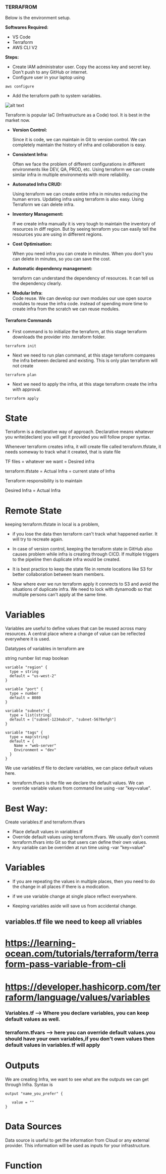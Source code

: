 ### TERRAFROM

Below is the environment setup.

**Softwares Required:**

* VS Code
* Terraform
* AWS CLI V2

**Steps:**

* Create IAM administrator user. Copy the access key and secret key. Don't push to any GitHub or internet.
* Configure user in your laptop using
```
aws configure
```
* Add the terraform path to system variables.

![alt text](terraform.jpg)


Terraform is popular IaC (Infrastructure as a Code) tool. It is best in the market now.

* **Version Control:** <br />

    Since it is code, we can maintain in Git to version control. We can completely maintain the history of infra and collaboration is easy.

* **Consistent Infra:** <br />

    Often we face the problem of different configurations in different environments like DEV, QA, PROD, etc. Using terraform we can create similar infra in multiple environments with more reliability.

* **Automated Infra CRUD:** <br />

    Using terraform we can create entire infra in minutes reducing the human errors.
    Updating infra using terraform is also easy.
    Using Terraform we can delete infra.

* **Inventory Management:** <br />

    If we create infra manually it is very tough to maintain the inventory of resources in diff region. But by seeing terraform you can easily tell the resources you are using in different regions.

* **Cost Optimisation:** <br />

    When you need infra you can create in minutes. When you don't you can delete in minutes, so you can save the cost.

* **Automatic dependency management:** <br />

    terraform can understand the dependency of resources. It can tell us the dependency clearly.

* **Modular Infra:** <br />
    Code reuse. We can develop our own modules our use open source modules to reuse the infra code. instead of spending more time to create infra from the scratch we can reuse modules.

#### Terraform Commands

* First command is to initialize the terraform, at this stage terraform downloads the provider into .terraform folder.

```
terraform init
```

* Next we need to run plan command, at this stage terraform compares the infra between declared and existing. This is only plan terraform will not create

```
terraform plan
```

* Next we need to apply the infra, at this stage terraform create the infra with approval.

```
terraform apply
```

# State
Terraform is a declarative way of approach. Declarative means whatever you write(declare) you will get it provided you will follow proper syntax.

Whenever terraform creates infra, it will create file called terraform.tfstate, it needs someway to track what it created, that is state file

TF files = whatever we want = Desired infra

terraform.tfstate = Actual Infra = current state of Infra

Terraform responsibility is to maintain

Desired Infra = Actual Infra

# Remote State
keeping terraform.tfstate in local is a problem,

  * if you lose the data then terraform can't track what happened earlier. It will try to recreate again.

  * In case of version control, keeping the terraform state in GitHub also causes problem while infra is creating through CICD. If multiple triggers to the pipeline then duplicate infra would be created.
  * It is best practice to keep the state file in remote locations like S3 for better collaboration between team members.
  * Now where ever we run terraform apply it connects to S3 and avoid the situations of duplicate infra. We need to lock with dynamodb so that multiple persons can't apply at the same time.

# Variables
Variables are useful to define values that can be reused across many resources. A central place where a change of value can be reflected everywhere it is used.

Datatypes of variables in terraform are

string
number
list
map
boolean

```
variable "region" {
  type = string
  default = "us-west-2"
}

variable "port" {
  type = number
  default = 8080
}

variable "subnets" {
  type = list(string)
  default = ["subnet-1234abcd", "subnet-5678efgh"]
}

variable "tags" {
  type = map(string)
  default = {
    Name = "web-server"
    Environment = "dev"
  }
}

``` 
We use variables.tf file to declare variables, we can place default values here. 
  * terraform.tfvars is the file we declare the default values. We can override variable values from command line using -var "key=value".

# Best Way:
Create variables.tf and terraform.tfvars
  * Place default values in variables.tf
  * Override default values using terraform.tfvars. We usually don't commit terraform.tfvars into Git so that users can define their own values.
  * Any variable can be overriden at run time using -var "key=value"


# Variables

* If you are repeating the values in multiple places, then you need to do the change in all
places if there is a modication.

* if we use variable change at single place reflect everywhere.
* Keeping variables aside will save us from accidental change.

variables.tf file we need to keep all vriables
---

#  https://learning-ocean.com/tutorials/terraform/terraform-pass-variable-from-cli
#  https://developer.hashicorp.com/terraform/language/values/variables

### Variables.tf --> Where you declare variables, you can keep default values as well.
### terraform.tfvars --> here you can override default values.you should have your own variables,if you don't own values then default values in variables.tf will apply 

# Outputs

We are creating Infra, we want to see what are the outputs we can get through Infra. Syntax is
 
 ```
output "name_you_prefer" {

    value = ""
}

```

# Data Sources
Data source is useful to get the information from Cloud or any external provider. This information will be used as inputs for your infrastructure.


# Function
